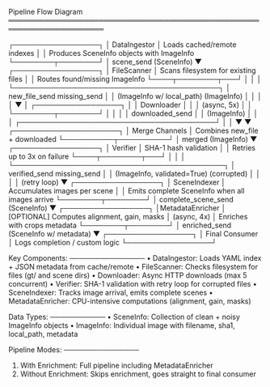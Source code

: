 Pipeline Flow Diagram
═════════════════════════════════════════════════════════════════════

┌─────────────────┐
│  DataIngestor   │  Loads cached/remote indexes
│                 │  Produces SceneInfo objects with ImageInfo
└────────┬────────┘
         │ scene_send (SceneInfo)
         ▼
┌─────────────────┐
│   FileScanner   │  Scans filesystem for existing files
│                 │  Routes found/missing ImageInfo
└────┬────────┬───┘
     │        │
     │        └─────────────────────────────────────────┐
     │ new_file_send                    missing_send    │
     │ (ImageInfo w/ local_path)        (ImageInfo)    │
     │                                                  │
     │                                                  ▼
     │                                         ┌─────────────────┐
     │                                         │   Downloader    │
     │                                         │  (async, 5x)    │
     │                                         └────────┬────────┘
     │                                                  │
     │                                                  │ downloaded_send
     │                                                  │ (ImageInfo)
     │                                                  │
     │          ┌───────────────────────────────────────┘
     │          │
     ▼          ▼
┌─────────────────────┐
│   Merge Channels    │  Combines new_file + downloaded
└──────────┬──────────┘
           │ merged (ImageInfo)
           ▼
┌─────────────────┐
│    Verifier     │  SHA-1 hash validation
│                 │  Retries up to 3x on failure
└────┬────────┬───┘
     │        │
     │        └──────────────────────────────────────────┐
     │ verified_send                    missing_send     │
     │ (ImageInfo, validated=True)      (corrupted)     │
     │                                                   │
     │                                          (retry loop)
     ▼
┌─────────────────┐
│  SceneIndexer   │  Accumulates images per scene
│                 │  Emits complete SceneInfo when all images arrive
└────────┬────────┘
         │ complete_scene_send (SceneInfo)
         ▼
┌─────────────────┐
│MetadataEnricher │  [OPTIONAL] Computes alignment, gain, masks
│    (async, 4x)  │  Enriches with crops metadata
└────────┬────────┘
         │ enriched_send (SceneInfo w/ metadata)
         ▼
┌─────────────────┐
│ Final Consumer  │  Logs completion / custom logic
└─────────────────┘


Key Components:
───────────────
• DataIngestor:      Loads YAML index + JSON metadata from cache/remote
• FileScanner:       Checks filesystem for files (gt/ and scene dirs)
• Downloader:        Async HTTP downloads (max 5 concurrent)
• Verifier:          SHA-1 validation with retry loop for corrupted files
• SceneIndexer:      Tracks image arrival, emits complete scenes
• MetadataEnricher:  CPU-intensive computations (alignment, gain, masks)


Data Types:
───────────
• SceneInfo:  Collection of clean + noisy ImageInfo objects
• ImageInfo:  Individual image with filename, sha1, local_path, metadata


Pipeline Modes:
───────────────
1. With Enrichment:    Full pipeline including MetadataEnricher
2. Without Enrichment: Skips enrichment, goes straight to final consumer
